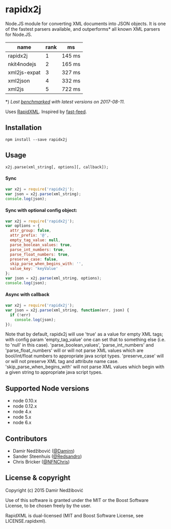# rapidx2j

Node.JS module for converting XML documents into JSON objects. It is one
of the fastest parsers available, and outperforms\* all known XML parsers for Node.JS.

name        | rank | ms
----------- | ---- | ---
rapidx2j    | 1    | 145 ms
nkit4nodejs | 2    | 165 ms
xml2js-expat| 3    | 327 ms
xml2json    | 4    | 332 ms
xml2js      | 5    | 722 ms

\*) _Last [benchmarked](https://github.com/Redsandro/node-xml2js-olympics#nodejs-xml-to-js-olympics) with latest versions on 2017-08-11._

Uses [RapidXML](http://rapidxml.sourceforge.net/).
Inspired by [fast-feed](https://github.com/rla/fast-feed).

## Installation

`npm install --save rapidx2j`

## Usage

`x2j.parse(xml_string[, options][, callback]);`

#### Sync

```javascript
var x2j = require('rapidx2j');
var json = x2j.parse(xml_string);
console.log(json);
```

#### Sync with optional config object:

```javascript
var x2j = require('rapidx2j');
var options = {
  attr_group: false,
  attr_prefix: '@',
  empty_tag_value: null,
  parse_boolean_values: true,
  parse_int_numbers: true,
  parse_float_numbers: true,
  preserve_case: false,
  skip_parse_when_begins_with: '',
  value_key: 'keyValue'
};
var json = x2j.parse(xml_string, options);
console.log(json);
```

#### Async with callback

```javascript
var x2j = require('rapidx2j');
var json = x2j.parse(xml_string, function(err, json) {
  if (!err)
    console.log(json);
});
```

Note that by default, rapidx2j will use 'true' as a value for empty XML tags; with config param 'empty_tag_value' one can set that to something else
(i.e. to 'null' in this case).
'parse_boolean_values', 'parse_int_numbers' and 'parse_float_numbers' will or will not parse XML values which are bool/int/float numbers to appropriate java script types.
'preserve_case' will or will not preserve XML tag and attribute name case.
'skip_parse_when_begins_with' will not parse XML values which begin with a given string to appropriate java script types.
## Supported Node versions

 * node 0.10.x
 * node 0.12.x
 * node 4.x
 * node 5.x
 * node 6.x

## Contributors

* Damir Nedžibović ([@Damirn](https://github.com/damirn))
* Sander Steenhuis ([@Redsandro](https://twitter.com/Redsandro))
* Chris Bricker ([@NFNChris](https://github.com/NFNChris))

## License & copyright

Copyright (c) 2015 Damir Nedžibović

Use of this software is granted under the MIT or the Boost Software License,
to be chosen freely by the user.

RapidXML is dual-licensed (MIT and Boost Software License, see LICENSE.rapidxml).
